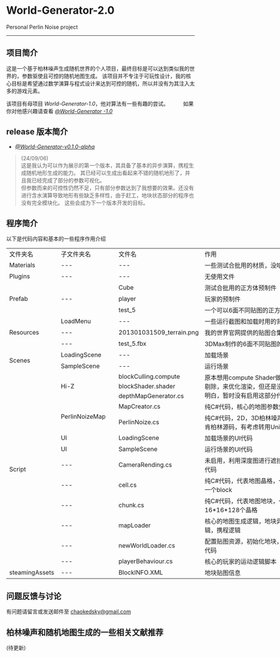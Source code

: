 # World-Generator-2.0
Personal Perlin Noise project
****
## 项目简介
这是一个基于柏林噪声生成随机世界的个人项目，最终目标是可以达到类似我的世界的，参数驱使且可控的随机地图生成。
该项目并不专注于可玩性设计，我的核心目标是希望通过数学演算与程式设计来达到可控的随机，所以并没有为其注入太多的游戏元素。

该项目有母项目 *World-Generator-1.0*，他对算法有一些有趣的尝试。　　　
如果你对他感兴趣请查看 [*@World-Generator -1.0*](https://github.com/LiPeizhou01/World-Generator)

## release 版本简介 
* [*@World-Generator-v0.1.0-alpha*](https://github.com/LiPeizhou01/World-Generator-2.0/releases/tag/v0.1.0-alpha)
> (24/09/06)   
> 这是我认为可以作为展示的第一个版本，其具备了基本的异步演算，携程生成随机地形生成的能力。
> 其已经可以生成出看起来不错的随机地形了，并且我已经完成了部分的参数可视化。  
> 但参数而来的可控性仍然不足，只有部分参数达到了我想要的效果。还没有进行含水演算导致地形有些缺乏多样性，由于赶工，地块状态部分的程序也没有完全模块化。
> 这些会成为下一个版本开发的目标。

## 程序简介
以下是代码内容和基本的一些程序作用介绍
<table border=0 cellpadding=0 cellspacing=0 width=836 style='border-collapse:
 collapse;table-layout:fixed;width:628pt'>
 <col width=122 style='mso-width-source:userset;mso-width-alt:3904;width:92pt'>
 <col width=145 style='mso-width-source:userset;mso-width-alt:4629;width:109pt'>
 <col width=194 style='mso-width-source:userset;mso-width-alt:6208;width:146pt'>
 <col width=375 style='mso-width-source:userset;mso-width-alt:11989;width:281pt'>
 <tr height=24 style='height:18.0pt'>
  <td height=24 class=xl65 width=122 style='height:18.0pt;width:92pt'>文件夹名</td>
  <td class=xl65 width=145 style='border-left:none;width:109pt'>子文件夹名</td>
  <td class=xl65 width=194 style='border-left:none;width:146pt'>文件名</td>
  <td class=xl65 width=375 style='border-left:none;width:281pt'>作用</td>
 </tr>
 <tr height=24 style='height:18.0pt'>
  <td height=24 class=xl66 width=122 style='height:18.0pt;border-top:none;
  width:92pt'>Materials</td>
  <td class=xl66 width=145 style='border-top:none;border-left:none;width:109pt'>---</td>
  <td class=xl66 width=194 style='border-top:none;border-left:none;width:146pt'>---</td>
  <td class=xl65 width=375 style='border-top:none;border-left:none;width:281pt'>一些测试合批用的材质，没啥大用</td>
 </tr>
 <tr height=24 style='height:18.0pt'>
  <td height=24 class=xl66 width=122 style='height:18.0pt;border-top:none;
  width:92pt'>Plugins</td>
  <td class=xl66 width=145 style='border-top:none;border-left:none;width:109pt'>---</td>
  <td class=xl66 width=194 style='border-top:none;border-left:none;width:146pt'>---</td>
  <td class=xl65 width=375 style='border-top:none;border-left:none;width:281pt'>无使用文件</td>
 </tr>
 <tr height=24 style='height:18.0pt'>
  <td rowspan=3 height=72 class=xl66 width=122 style='height:54.0pt;border-top:
  none;width:92pt'>Prefab</td>
  <td rowspan=3 class=xl66 width=145 style='border-top:none;width:109pt'>---</td>
  <td class=xl66 width=194 style='border-top:none;border-left:none;width:146pt'>Cube</td>
  <td class=xl67 width=375 style='border-top:none;border-left:none;width:281pt'>测试合批用的正方体预制件</td>
 </tr>
 <tr height=24 style='height:18.0pt'>
  <td height=24 class=xl66 width=194 style='height:18.0pt;border-top:none;
  border-left:none;width:146pt'>player</td>
  <td class=xl67 width=375 style='border-top:none;border-left:none;width:281pt'>玩家的预制件</td>
 </tr>
 <tr height=24 style='height:18.0pt'>
  <td height=24 class=xl66 width=194 style='height:18.0pt;border-top:none;
  border-left:none;width:146pt'>test_5</td>
  <td class=xl67 width=375 style='border-top:none;border-left:none;width:281pt'>一个可以6面不同贴图的正方体预制件</td>
 </tr>
 <tr height=24 style='height:18.0pt'>
  <td rowspan=3 height=72 class=xl66 width=122 style='height:54.0pt;border-top:
  none;width:92pt'>Resources</td>
  <td class=xl66 width=145 style='border-top:none;border-left:none;width:109pt'>LoadMenu</td>
  <td class=xl66 width=194 style='border-top:none;border-left:none;width:146pt'>---</td>
  <td class=xl65 width=375 style='border-top:none;border-left:none;width:281pt'>一些运行截图和加载时用的背景动画</td>
 </tr>
 <tr height=24 style='height:18.0pt'>
  <td height=24 class=xl66 width=145 style='height:18.0pt;border-top:none;
  border-left:none;width:109pt'>---</td>
  <td class=xl66 width=194 style='border-top:none;border-left:none;width:146pt'>201301031509_terrain.png</td>
  <td class=xl65 width=375 style='border-top:none;border-left:none;width:281pt'>我的世界官网提供的贴图合集</td>
 </tr>
 <tr height=24 style='height:18.0pt'>
  <td height=24 class=xl66 width=145 style='height:18.0pt;border-top:none;
  border-left:none;width:109pt'>---</td>
  <td class=xl66 width=194 style='border-top:none;border-left:none;width:146pt'>test_5.fbx</td>
  <td class=xl65 width=375 style='border-top:none;border-left:none;width:281pt'>3DMax制作的6面不同贴图的正方体模型</td>
 </tr>
 <tr height=24 style='height:18.0pt'>
  <td rowspan=2 height=48 class=xl66 width=122 style='height:36.0pt;border-top:
  none;width:92pt'>Scenes</td>
  <td class=xl66 width=145 style='border-top:none;border-left:none;width:109pt'>LoadingScene</td>
  <td class=xl66 width=194 style='border-top:none;border-left:none;width:146pt'>---</td>
  <td class=xl68 width=375 style='border-top:none;border-left:none;width:281pt'>加载场景</td>
 </tr>
 <tr height=24 style='height:18.0pt'>
  <td height=24 class=xl66 width=145 style='height:18.0pt;border-top:none;
  border-left:none;width:109pt'>SampleScene</td>
  <td class=xl66 width=194 style='border-top:none;border-left:none;width:146pt'>---</td>
  <td class=xl68 width=375 style='border-top:none;border-left:none;width:281pt'>运行场景</td>
 </tr>
 <tr height=24 style='height:18.0pt'>
  <td rowspan=13 height=346 class=xl66 width=122 style='height:260.0pt;
  border-top:none;width:92pt'>Script</td>
  <td rowspan=3 class=xl66 width=145 style='border-top:none;width:109pt'>Hi-Z</td>
  <td class=xl66 width=194 style='border-top:none;border-left:none;width:146pt'>blockCulling.compute</td>
  <td rowspan=3 class=xl68 width=375 style='border-top:none;width:281pt'>原本想用compute
  Shader做一个gpu遮挡剔除，来优化渲染，但还是没有研究的太明白，暂时没有启用这部分代码</td>
 </tr>
 <tr height=24 style='height:18.0pt'>
  <td height=24 class=xl66 width=194 style='height:18.0pt;border-top:none;
  border-left:none;width:146pt'>blockShader.shader</td>
 </tr>
 <tr height=24 style='height:18.0pt'>
  <td height=24 class=xl66 width=194 style='height:18.0pt;border-top:none;
  border-left:none;width:146pt'>depthMapGenerator.cs</td>
 </tr>
 <tr height=24 style='height:18.0pt'>
  <td rowspan=2 height=65 class=xl66 width=145 style='height:49.0pt;border-top:
  none;width:109pt'>PerlinNoizeMap</td>
  <td class=xl66 width=194 style='border-top:none;border-left:none;width:146pt'>MapCreator.cs</td>
  <td class=xl65 width=375 style='border-top:none;border-left:none;width:281pt'>纯C#代码，核心的地图参数生成脚本</td>
 </tr>
 <tr height=41 style='height:31.0pt'>
  <td height=41 class=xl66 width=194 style='height:31.0pt;border-top:none;
  border-left:none;width:146pt'>PerlinNoize.cs</td>
  <td class=xl65 width=375 style='border-top:none;border-left:none;width:281pt'>纯C#代码，2D，3D柏林噪声代码参考自肯柏林源码，有考虑转用Unity的噪声库</td>
 </tr>
 <tr height=24 style='height:18.0pt'>
  <td height=24 class=xl66 width=145 style='height:18.0pt;border-top:none;
  border-left:none;width:109pt'>UI</td>
  <td class=xl66 width=194 style='border-top:none;border-left:none;width:146pt'>LoadingScene</td>
  <td class=xl65 width=375 style='border-top:none;border-left:none;width:281pt'>加载场景的UI代码</td>
 </tr>
 <tr height=24 style='height:18.0pt'>
  <td height=24 class=xl66 width=145 style='height:18.0pt;border-top:none;
  border-left:none;width:109pt'>UI</td>
  <td class=xl66 width=194 style='border-top:none;border-left:none;width:146pt'>SampleScene</td>
  <td class=xl65 width=375 style='border-top:none;border-left:none;width:281pt'>运行场景的UI代码</td>
 </tr>
 <tr height=24 style='height:18.0pt'>
  <td height=24 class=xl66 width=145 style='height:18.0pt;border-top:none;
  border-left:none;width:109pt'>---</td>
  <td class=xl66 width=194 style='border-top:none;border-left:none;width:146pt'>CameraRending.cs</td>
  <td class=xl65 width=375 style='border-top:none;border-left:none;width:281pt'>未启用，利用深度图进行遮挡剔除的部分代码</td>
 </tr>
 <tr height=24 style='height:18.0pt'>
  <td height=24 class=xl66 width=145 style='height:18.0pt;border-top:none;
  border-left:none;width:109pt'>---</td>
  <td class=xl66 width=194 style='border-top:none;border-left:none;width:146pt'>cell.cs</td>
  <td class=xl65 width=375 style='border-top:none;border-left:none;width:281pt'>纯C#代码，代表地图晶格，一个晶格记录一个block</td>
 </tr>
 <tr height=41 style='height:31.0pt'>
  <td height=41 class=xl66 width=145 style='height:31.0pt;border-top:none;
  border-left:none;width:109pt'>---</td>
  <td class=xl66 width=194 style='border-top:none;border-left:none;width:146pt'>chunk.cs</td>
  <td class=xl65 width=375 style='border-top:none;border-left:none;width:281pt'>纯C#代码，代表地图地块，一个地块包含16*16*128个晶格</td>
 </tr>
 <tr height=24 style='height:18.0pt'>
  <td height=24 class=xl66 width=145 style='height:18.0pt;border-top:none;
  border-left:none;width:109pt'>---</td>
  <td class=xl66 width=194 style='border-top:none;border-left:none;width:146pt'>mapLoader</td>
  <td class=xl65 width=375 style='border-top:none;border-left:none;width:281pt'>核心的地图生成逻辑，地块异步演算逻辑，携程逻辑</td>
 </tr>
 <tr height=24 style='height:18.0pt'>
  <td height=24 class=xl66 width=145 style='height:18.0pt;border-top:none;
  border-left:none;width:109pt'>---</td>
  <td class=xl66 width=194 style='border-top:none;border-left:none;width:146pt'>newWorldLoader.cs</td>
  <td class=xl65 width=375 style='border-top:none;border-left:none;width:281pt'>配置贴图资源，初始化地块，运行逻辑等代码</td>
 </tr>
 <tr height=24 style='height:18.0pt'>
  <td height=24 class=xl66 width=145 style='height:18.0pt;border-top:none;
  border-left:none;width:109pt'>---</td>
  <td class=xl66 width=194 style='border-top:none;border-left:none;width:146pt'>playerBehaviour.cs</td>
  <td class=xl65 width=375 style='border-top:none;border-left:none;width:281pt'>核心的玩家的运动逻辑脚本</td>
 </tr>
 <tr height=24 style='height:18.0pt'>
  <td height=24 class=xl66 width=122 style='height:18.0pt;border-top:none;
  width:92pt'>steamingAssets</td>
  <td class=xl66 width=145 style='border-top:none;border-left:none;width:109pt'>---</td>
  <td class=xl66 width=194 style='border-top:none;border-left:none;width:146pt'>BlockINFO.XML</td>
  <td class=xl65 width=375 style='border-top:none;border-left:none;width:281pt'>地块贴图信息</td>
 </tr>
 <![if supportMisalignedColumns]>
 <tr height=0 style='display:none'>
  <td width=122 style='width:92pt'></td>
  <td width=145 style='width:109pt'></td>
  <td width=194 style='width:146pt'></td>
  <td width=375 style='width:281pt'></td>
 </tr>
 <![endif]>
</table>

## 问题反馈与讨论
有问题请留言或发送邮件至 chaokedsky@gmail.com

## 柏林噪声和随机地图生成的一些相关文献推荐
(待更新)